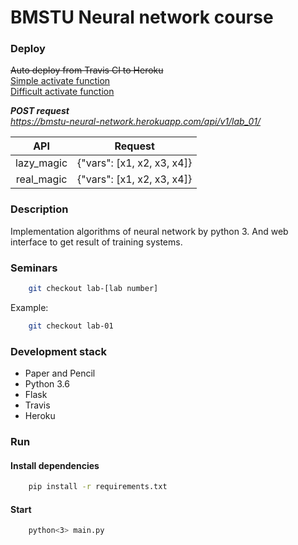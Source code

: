 # BMSTU Neural network course

### Deploy
~~Auto deploy from Travis CI to Heroku~~    
[Simple activate function](https://bmstu-neural-network.herokuapp.com/api/v1/lab_01/lazy_magic)    
[Difficult activate function](https://bmstu-neural-network.herokuapp.com/api/v1/lab_01/real_magic)    

***POST request***  
*https://bmstu-neural-network.herokuapp.com/api/v1/lab_01/*  

| API           | Request       |  
|:-------------:|:-------------:|  
| lazy_magic    | {"vars": [x1, x2, x3, x4]} |
| real_magic    | {"vars": [x1, x2, x3, x4]} |


### Description
Implementation algorithms of neural network by python 3. And web interface to get result of training systems. 

### Seminars
```bash
    git checkout lab-[lab number]
```  
Example:  
```bash
    git checkout lab-01
```

### Development stack
* Paper and Pencil
* Python 3.6
* Flask
* Travis
* Heroku

### Run
#### Install dependencies
```bash
    pip install -r requirements.txt
```

#### Start
```bash
    python<3> main.py 
```
